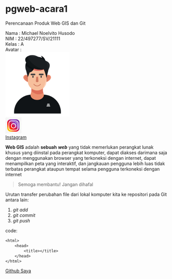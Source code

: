 # pgweb-acara1
Perencanaan Produk Web GIS dan Git    

Nama    : Michael Noelvito Husodo   
NIM     : 22/497277/SV/21111  
Kelas   : A  
Avatar  :    
<img src="man.png" width="200">  
<img src="instagram.png" width="50">   
[Instagram](https://www.instagram.com/michaelnoelvito/)

**Web GIS** adalah
__sebuah__ ***web***   yang tidak memerlukan perangkat lunak khusus yang diinstal pada perangkat komputer, dapat diakses darimana saja dengan menggunakan browser yang terkoneksi dengan internet, dapat menampilkan peta yang interaktif, dan jangkauan pengguna lebih luas tidak terbatas perangkat ataupun tempat selama pengguna terkoneksi dengan internet
>Semoga membantu! Jangan dihafal

Urutan transfer perubahan file dari lokal komputer kita ke repositori pada Git antara lain:
1. *git add*
2. *git commit*
3. *git push*

code:
```
<html>
    <head>
        <title></title>
    </head>
</html>
```
[Github Saya](https://github.com/mcnoelvito.io)